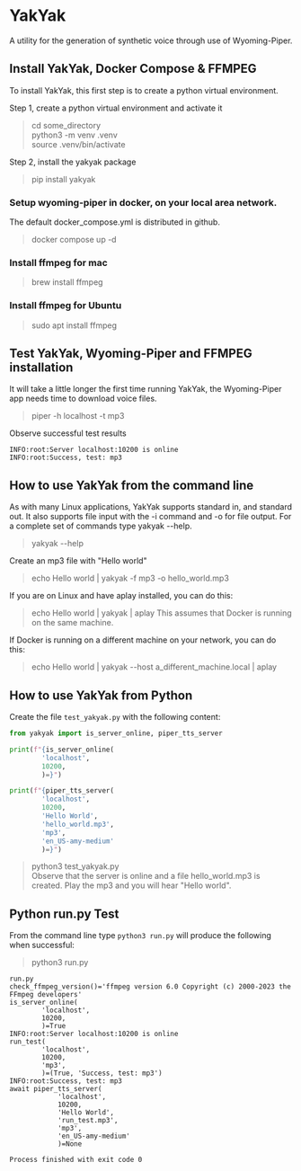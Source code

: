 # YakYak
A utility for the generation of synthetic voice through use of Wyoming-Piper.

## Install YakYak, Docker Compose & FFMPEG
To install YakYak, this first step is to create a python virtual environment.

Step 1, create a python virtual environment and activate it
> cd some_directory  
> python3 -m venv .venv  
> source .venv/bin/activate

Step 2, install the yakyak package
> pip install yakyak
 
### Setup wyoming-piper in docker, on your local area network.   
The default docker_compose.yml is distributed in github.  
> docker compose up -d
 
### Install ffmpeg for mac  
> brew install ffmpeg
 
### Install ffmpeg for Ubuntu  
> sudo apt install ffmpeg
 
## Test YakYak, Wyoming-Piper and FFMPEG installation
It will take a little longer the first time running YakYak, 
the Wyoming-Piper app needs time to download voice files.
> piper -h localhost -t mp3
 
Observe successful test results  

```text
INFO:root:Server localhost:10200 is online
INFO:root:Success, test: mp3
```

## How to use YakYak from the command line
As with many Linux applications, YakYak supports standard in, and standard out. It also supports file input with the -i command and -o for file output. For a complete set of commands type yakyak --help.
> yakyak --help

Create an mp3 file with "Hello world"  
> echo Hello world | yakyak -f mp3 -o hello_world.mp3

If you are on Linux and have aplay installed, you can do this:  
> echo Hello world | yakyak | aplay
This assumes that Docker is running on the same machine.

If Docker is running on a different machine on your network, you can do this:  
> echo Hello world | yakyak --host a_different_machine.local | aplay

## How to use YakYak from Python
Create the file `test_yakyak.py` with the following content:  
```python
from yakyak import is_server_online, piper_tts_server

print(f"{is_server_online(
        'localhost', 
        10200, 
        )=}")

print(f"{piper_tts_server(
        'localhost', 
        10200, 
        'Hello World',
        'hello_world.mp3',
        'mp3',
        'en_US-amy-medium'
        )=}")
```
> python3 test_yakyak.py  
Observe that the server is online and a file hello_world.mp3 is created. Play the mp3 and you will hear "Hello world".

## Python run.py Test

From the command line type `python3 run.py` will produce the following when successful:
> python3 run.py
```text
run.py 
check_ffmpeg_version()='ffmpeg version 6.0 Copyright (c) 2000-2023 the FFmpeg developers'
is_server_online(
        'localhost', 
        10200, 
        )=True
INFO:root:Server localhost:10200 is online
run_test(
        'localhost', 
        10200, 
        'mp3',
        )=(True, 'Success, test: mp3')
INFO:root:Success, test: mp3
await piper_tts_server(
            'localhost', 
            10200, 
            'Hello World',
            'run_test.mp3',
            'mp3',
            'en_US-amy-medium'
            )=None

Process finished with exit code 0
```
